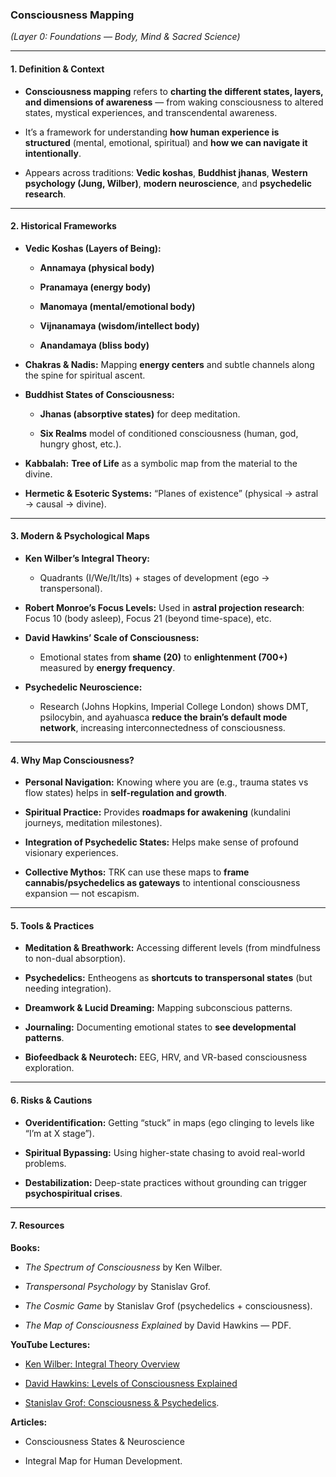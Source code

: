 ### **Consciousness Mapping**

_(Layer 0: Foundations — Body, Mind & Sacred Science)_

---

#### **1. Definition & Context**

- **Consciousness mapping** refers to **charting the different states, layers, and dimensions of awareness** — from waking consciousness to altered states, mystical experiences, and transcendental awareness.
    
- It’s a framework for understanding **how human experience is structured** (mental, emotional, spiritual) and **how we can navigate it intentionally**.
    
- Appears across traditions: **Vedic koshas**, **Buddhist jhanas**, **Western psychology (Jung, Wilber)**, **modern neuroscience**, and **psychedelic research**.
    

---

#### **2. Historical Frameworks**

- **Vedic Koshas (Layers of Being):**
    
    - **Annamaya (physical body)**
        
    - **Pranamaya (energy body)**
        
    - **Manomaya (mental/emotional body)**
        
    - **Vijnanamaya (wisdom/intellect body)**
        
    - **Anandamaya (bliss body)**
        
- **Chakras & Nadis:** Mapping **energy centers** and subtle channels along the spine for spiritual ascent.
    
- **Buddhist States of Consciousness:**
    
    - **Jhanas (absorptive states)** for deep meditation.
        
    - **Six Realms** model of conditioned consciousness (human, god, hungry ghost, etc.).
        
- **Kabbalah:** **Tree of Life** as a symbolic map from the material to the divine.
    
- **Hermetic & Esoteric Systems:** “Planes of existence” (physical → astral → causal → divine).
    

---

#### **3. Modern & Psychological Maps**

- **Ken Wilber’s Integral Theory:**
    
    - Quadrants (I/We/It/Its) + stages of development (ego → transpersonal).
        
- **Robert Monroe’s Focus Levels:** Used in **astral projection research**: Focus 10 (body asleep), Focus 21 (beyond time-space), etc.
    
- **David Hawkins’ Scale of Consciousness:**
    
    - Emotional states from **shame (20)** to **enlightenment (700+)** measured by **energy frequency**.
        
- **Psychedelic Neuroscience:**
    
    - Research (Johns Hopkins, Imperial College London) shows DMT, psilocybin, and ayahuasca **reduce the brain’s default mode network**, increasing interconnectedness of consciousness.
        

---

#### **4. Why Map Consciousness?**

- **Personal Navigation:** Knowing where you are (e.g., trauma states vs flow states) helps in **self-regulation and growth**.
    
- **Spiritual Practice:** Provides **roadmaps for awakening** (kundalini journeys, meditation milestones).
    
- **Integration of Psychedelic States:** Helps make sense of profound visionary experiences.
    
- **Collective Mythos:** TRK can use these maps to **frame cannabis/psychedelics as gateways** to intentional consciousness expansion — not escapism.
    

---

#### **5. Tools & Practices**

- **Meditation & Breathwork:** Accessing different levels (from mindfulness to non-dual absorption).
    
- **Psychedelics:** Entheogens as **shortcuts to transpersonal states** (but needing integration).
    
- **Dreamwork & Lucid Dreaming:** Mapping subconscious patterns.
    
- **Journaling:** Documenting emotional states to **see developmental patterns**.
    
- **Biofeedback & Neurotech:** EEG, HRV, and VR-based consciousness exploration.
    

---

#### **6. Risks & Cautions**

- **Overidentification:** Getting “stuck” in maps (ego clinging to levels like “I’m at X stage”).
    
- **Spiritual Bypassing:** Using higher-state chasing to avoid real-world problems.
    
- **Destabilization:** Deep-state practices without grounding can trigger **psychospiritual crises**.
    

---

#### **7. Resources**

**Books:**

- _The Spectrum of Consciousness_ by Ken Wilber.
    
- _Transpersonal Psychology_ by Stanislav Grof.
    
- _The Cosmic Game_ by Stanislav Grof (psychedelics + consciousness).
    
- _The Map of Consciousness Explained_ by David Hawkins — PDF.
    

**YouTube Lectures:**

- [Ken Wilber: Integral Theory Overview](https://www.youtube.com/watch?v=8YXlJt6XG7A)
    
- [David Hawkins: Levels of Consciousness Explained](https://www.youtube.com/watch?v=kOXp3fM2J9M)
    
- [Stanislav Grof: Consciousness & Psychedelics](https://www.youtube.com/watch?v=8q6fVdSclnE).
    

**Articles:**

- Consciousness States & Neuroscience
    
- Integral Map for Human Development.